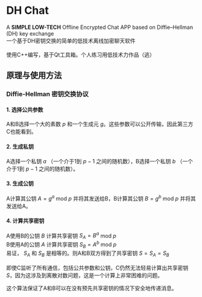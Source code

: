 # DH Chat

A **SIMPLE LOW-TECH** Offline Encrypted Chat APP based on Diffie–Hellman (DH) key exchange  
一个基于DH密钥交换的简单的低技术离线加密聊天软件  
&emsp;  
使用C++编写，基于Qt工具箱。个人练习用低技术力作品（逃）  

## 原理与使用方法

### Diffie-Hellman 密钥交换协议

#### 1. 选择公共参数

A和B选择一个大的素数 $p$ 和一个生成元 $g$。这些参数可以公开传输，因此第三方C也能看到。

#### 2. 生成私钥

A选择一个私钥 $a$ （一个介于1到 $p−1$ 之间的随机数），B选择一个私钥 $b$ （一个介于1到 $p−1$ 之间的随机数）。

#### 3. 生成公钥

A计算其公钥 $A = g^a$ mod $p$ 并将其发送给B，B计算其公钥 $B = g^b$ mod $p$ 并将其发送给A。

#### 4. 计算共享密钥

A使用B的公钥 $B$ 计算共享密钥 $S_A = B^a$ mod $p$  
B使用A的公钥 $A$ 计算共享密钥 $S_B = A^b$ mod $p$  
易证， $S_A$ 和 $S_B$ 是相等的。则A和B双方得到了共享密钥 $S = S_A = S_B$  
&emsp;  
即使C监听了所有通信，包括公共参数和公钥，C仍然无法轻易计算出共享密钥 $S$，因为这涉及到离散对数问题，这是一个计算上非常困难的问题。  
  
这个算法保证了A和B可以在没有预先共享密钥的情况下安全地传递消息。
